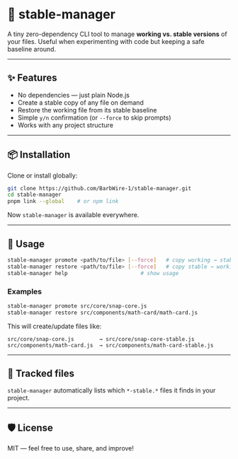 # 📘 stable-manager

A tiny zero-dependency CLI tool to manage **working vs. stable versions** of your files.
Useful when experimenting with code but keeping a safe baseline around.

---

## ✨ Features
- No dependencies — just plain Node.js
- Create a stable copy of any file on demand
- Restore the working file from its stable baseline
- Simple `y/n` confirmation (or `--force` to skip prompts)
- Works with any project structure

---

## 📦 Installation

Clone or install globally:

```sh
git clone https://github.com/BarbWire-1/stable-manager.git
cd stable-manager
pnpm link --global    # or npm link
```

Now `stable-manager` is available everywhere.

---

## 🚀 Usage

```sh
stable-manager promote <path/to/file> [--force]   # copy working → stable
stable-manager restore <path/to/file> [--force]   # copy stable → working
stable-manager help                       # show usage
```

### Examples

```sh
stable-manager promote src/core/snap-core.js
stable-manager restore src/components/math-card/math-card.js
```

This will create/update files like:

```
src/core/snap-core.js        → src/core/snap-core-stable.js
src/components/math-card.js  → src/components/math-card-stable.js
```

---

## 📂 Tracked files

`stable-manager` automatically lists which `*-stable.*` files it finds in your project.

---

## 🛡️ License

MIT — feel free to use, share, and improve!

